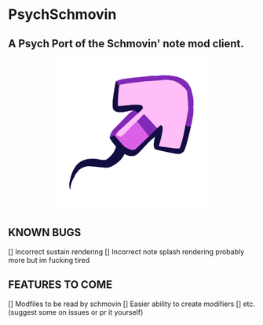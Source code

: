 # PsychSchmovin
## A Psych Port of the Schmovin' note mod client.


<p align="center">
  <img src="https://github.com/Kn1ghtNight/PsychSchmovin/blob/main/psychschmovin.png?raw=true" alt="Psych Schmovin' Logo" width="310"/>
</p>

## KNOWN BUGS

[] Incorrect sustain rendering
[] Incorrect note splash rendering
probably more but im fucking tired

## FEATURES TO COME
[] Modfiles to be read by schmovin
[] Easier ability to create modifiers
[] etc. (suggest some on issues or pr it yourself)